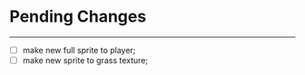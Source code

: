 # Pending Changes
---

- [ ] make new full sprite to player;
- [ ] make new sprite to grass texture;
